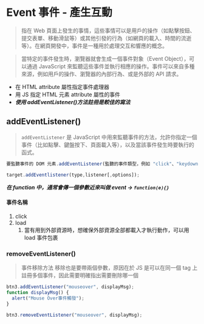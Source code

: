 # Event 事件 - 產生互動

> 指在 Web 頁面上發生的事情，這些事情可以是用戶的操作（如點擊按鈕、提交表單、移動滑鼠等）或其他引發的行為（如網頁的載入、時間的流逝等）。在網頁開發中，事件是一種用於處理交互和響應的概念。

> 當特定的事件發生時，瀏覽器就會生成一個事件對象（Event Object），可以通過 JavaScript 來監聽這些事件並執行相應的操作。事件可以來自多種來源，例如用戶的操作、瀏覽器的內部行為、或是外部的 API 請求。

- 在 HTML attribute 屬性指定事件處理器
- 用 JS 指定 HTML 元素 attribute 屬性的事件
- **_使用 addEventListener()方法註冊是較佳的寫法_**

## addEventListener()

> `addEventListener` 是 JavaScript 中用來監聽事件的方法，允許你指定一個事件（比如點擊、鍵盤按下、頁面載入等），以及當該事件發生時要執行的函式。

```js
要監聽事件的 DOM 元素.addEventListener(監聽的事件類型，例如 "click"、"keydown"、"change",事件發生時要執行的函式(事件處理器或回調函式))

target.addEventlistener(type,listener[,options]);
```

**_在 function 中，通常會傳一個參數近來叫做 event -> `function(e){}`_**

#### 事件名稱

1. click
2. load
   1. 當有用到外部資源時，想確保外部資源全部都載入才執行動作，可以用 load 事件包裹

### removeEventListener()

> 事件移除方法
> 移除也是要帶兩個參數，原因在於 JS 是可以在同一個 tag 上註冊多個事件，因此需要明確指出需要刪除哪一個

```js
btn3.addEventListener("mouseover", displayMsg);
function displayMsg() {
  alert("Mouse Over事件觸發");
}

btn3.removeEventListener("mouseover", displayMsg);
```

